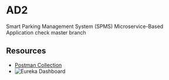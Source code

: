 # AD2
Smart Parking Management System (SPMS) Microservice-Based Application
check master branch

## Resources
- [Postman Collection](./postman_collection.json)
- ![Eureka Dashboard](./docs/screenshots/eureka_dashboard.png)
